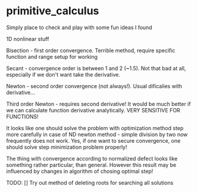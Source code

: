 # primitive_calculus

Simply place to check and play with some fun ideas I found

1D nonlinear stuff

Bisection - first order convergence. Terrible method, require specific function and range setup for working

Secant - convergence order is between 1 and 2 (~1.5). Not that bad at all, especially if we don't want take the derivative.

Newton - second order convergence (not always!). Usual dificalies with derivative...

Third order Newton - requires second derivative! It would be much better if we can calculate function derivative analytically. VERY SENSITIVE FOR FUNCTIONS!

It looks like one should solve the problem with optimization method step more carefully in case of ND newton method - simple division by two now frequently does not work.
Yes, if one want to secure convergence, one should solve step minimization problem properly!

The thing with convergence according to normalized defect looks like something rather particular, than general. However this result may be influenced by changes in algorithm of chosing optimal step!

TODO:
[] Try out method of deleting roots for searching all solutions

